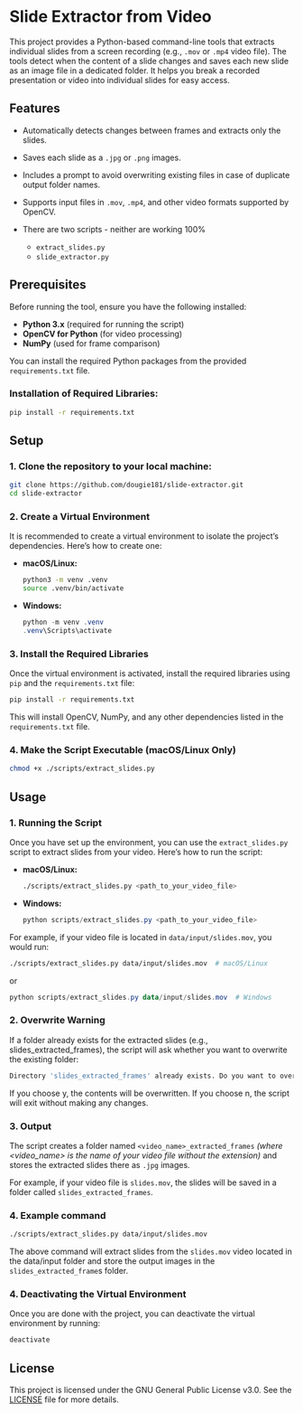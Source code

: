 # Slide Extractor from Video

This project provides a Python-based command-line tools that extracts individual slides from a screen recording (e.g., `.mov` or `.mp4` video file). The tools detect when the content of a slide changes and saves each new slide as an image file in a dedicated folder. It helps you break a recorded presentation or video into individual slides for easy access.

## Features
- Automatically detects changes between frames and extracts only the slides.
- Saves each slide as a `.jpg` or `.png` images.
- Includes a prompt to avoid overwriting existing files in case of duplicate output folder names.
- Supports input files in `.mov`, `.mp4`, and other video formats supported by OpenCV.

- There are two scripts - neither are working 100%
  - `extract_slides.py`
  - `slide_extractor.py`

## Prerequisites

Before running the tool, ensure you have the following installed:

- **Python 3.x** (required for running the script)
- **OpenCV for Python** (for video processing)
- **NumPy** (used for frame comparison)

You can install the required Python packages from the provided `requirements.txt` file.

### Installation of Required Libraries:
```bash
pip install -r requirements.txt
```

## Setup

### 1. Clone the repository to your local machine:

```bash
git clone https://github.com/dougie181/slide-extractor.git
cd slide-extractor
```

### 2. Create a Virtual Environment

It is recommended to create a virtual environment to isolate the project’s dependencies. Here’s how to create one:

- **macOS/Linux:**

	```bash
	python3 -m venv .venv
	source .venv/bin/activate
	```

 - **Windows:**

	```powershell
	python -m venv .venv
	.venv\Scripts\activate
	```

### 3. Install the Required Libraries

Once the virtual environment is activated, install the required libraries using `pip` and the `requirements.txt` file:

```bash
pip install -r requirements.txt
```
This will install OpenCV, NumPy, and any other dependencies listed in the `requirements.txt` file.

### 4. Make the Script Executable (macOS/Linux Only)
```bash
chmod +x ./scripts/extract_slides.py
```

## Usage

### 1. Running the Script

Once you have set up the environment, you can use the `extract_slides.py` script to extract slides from your video. Here’s how to run the script:

- **macOS/Linux:**

	```bash
	./scripts/extract_slides.py <path_to_your_video_file>
	```

- **Windows:** 

	```powershell
	python scripts/extract_slides.py <path_to_your_video_file>
	```

For example, if your video file is located in `data/input/slides.mov`, you would run:
```bash
./scripts/extract_slides.py data/input/slides.mov  # macOS/Linux
```

or
```powershell
python scripts/extract_slides.py data/input/slides.mov  # Windows
```

### 2. Overwrite Warning

If a folder already exists for the extracted slides (e.g., slides_extracted_frames), the script will ask whether you want to overwrite the existing folder:
```bash
Directory 'slides_extracted_frames' already exists. Do you want to overwrite it? (y/n):
```
If you choose y, the contents will be overwritten. If you choose n, the script will exit without making any changes.

### 3. Output

The script creates a folder named `<video_name>_extracted_frames` *(where <video_name> is the name of your video file without the extension)* and stores the extracted slides there as `.jpg` images.

For example, if your video file is `slides.mov`, the slides will be saved in a folder called `slides_extracted_frames`.

### 4. Example command
```bash
./scripts/extract_slides.py data/input/slides.mov
```
The above command will extract slides from the `slides.mov` video located in the data/input folder and store the output images in the `slides_extracted_frame`s folder.

### 4. Deactivating the Virtual Environment

Once you are done with the project, you can deactivate the virtual environment by running:
```bash
deactivate
```

## License

This project is licensed under the GNU General Public License v3.0. See the [LICENSE](LICENSE) file for more details.